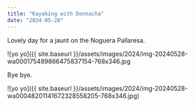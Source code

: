 ```yaml
---
title: "Kayaking with Donnacha"
date: "2024-05-28"
---
```


Lovely day for a jaunt on the Noguera Pallaresa.

![yo yo]({{ site.baseurl }}/assets/images/2024/img-20240528-wa000175489866475837154-768x346.jpg

Bye bye.

![yo yo]({{ site.baseurl }}/assets/images/2024/img-20240528-wa00048201141672328558205-768x346.jpg)
